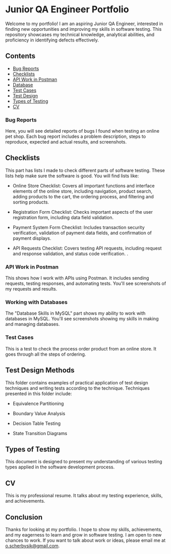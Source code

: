 # Junior QA Engineer Portfolio

Welcome to my portfolio! I am an aspiring Junior QA Engineer, interested in finding new opportunities and improving my skills in software testing. This repository showcases my technical knowledge, analytical abilities, and proficiency in identifying defects effectively.


## Contents

- [Bug Reports](https://github.com/OlyaZubach/Portfolio/tree/master/bug_reports/)
- [Checklists](https://github.com/OlyaZubach/Portfolio/tree/master/checklists/)
- [API Work in Postman](https://github.com/OlyaZubach/Portfolio/tree/master/api_postman/)
- [Database ](https://github.com/OlyaZubach/Portfolio/tree/master/database/)
- [Test Cases](https://github.com/OlyaZubach/Portfolio/tree/master/test_cases/)
- [Test Design](https://github.com/OlyaZubach/Portfolio/tree/master/engineering_test_design/)
- [Types of Testing](https://github.com/OlyaZubach/Portfolio/tree/master/examples_of_types_of_testing.pdf/)
- [CV](https://github.com/OlyaZubach/Portfolio/tree/master/cv_zubach_olya.pdf/)

### Bug Reports
Here, you will see detailed reports of bugs I found when testing an online pet shop. Each bug report includes a problem description, steps to reproduce, expected and actual results, and screenshots.


## Checklists

This part has lists I made to check different parts of software testing. These lists help make sure the software is good. You will find lists like:


- Online Store Checklist: Covers all important functions and interface elements of the online store, including navigation, product search, adding products to the cart, the ordering process, and filtering and sorting products.

- Registration Form Checklist: Checks important aspects of the user registration form, including data field validation.

- Payment System Form Checklist: Includes transaction security verification, validation of payment data fields, and confirmation of payment displays.

- API Requests Checklist: Covers testing API requests, including request and response validation, and status code verification.
.

### API Work in Postman
This shows how I work with APIs using Postman. It includes sending requests, testing responses, and automating tests. You'll see screenshots of my requests and results.

### Working with Databases
The "Database Skills in MySQL" part shows my ability to work with databases in MySQL. You'll see screenshots showing my skills in making and managing databases.

### Test Cases
This is a test to check the process order product from an online store. It goes through all the steps of ordering.

## Test Design Methods
This folder contains examples of practical application of test design techniques and writing tests according to the technique. Techniques presented in this folder include:

- Equivalence Partitioning

- Boundary Value Analysis

- Decision Table Testing

- State Transition Diagrams


## Types of Testing
This document is designed to present my understanding of various testing types applied in the software development process.


## CV
This is my professional resume. It talks about my testing experience, skills, and achievements.

## Conclusion

Thanks for looking at my portfolio. I hope to show my skills, achievements, and my eagerness to learn and grow in software testing. I am open to new chances to work. If you want to talk about work or ideas, please email me at o.scherbysik@gmail.com.

